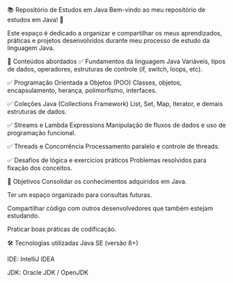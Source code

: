 📚 Repositório de Estudos em Java
Bem-vindo ao meu repositório de estudos em Java! 🚀

Este espaço é dedicado a organizar e compartilhar os meus aprendizados, práticas e projetos desenvolvidos durante meu processo de estudo da linguagem Java.

📌 Conteúdos abordados
✅ Fundamentos da linguagem Java
Variáveis, tipos de dados, operadores, estruturas de controle (if, switch, loops, etc).

✅ Programação Orientada a Objetos (POO)
Classes, objetos, encapsulamento, herança, polimorfismo, interfaces.

✅ Coleções Java (Collections Framework)
List, Set, Map, Iterator, e demais estruturas de dados.

✅ Streams e Lambda Expressions
Manipulação de fluxos de dados e uso de programação funcional.

✅ Threads e Concorrência
Processamento paralelo e controle de threads.

✅ Desafios de lógica e exercícios práticos
Problemas resolvidos para fixação dos conceitos.

🎯 Objetivos
Consolidar os conhecimentos adquiridos em Java.

Ter um espaço organizado para consultas futuras.

Compartilhar código com outros desenvolvedores que também estejam estudando.

Praticar boas práticas de codificação.

🛠️ Tecnologias utilizadas
Java SE (versão 8+)

IDE: IntelliJ IDEA 

JDK: Oracle JDK / OpenJDK

